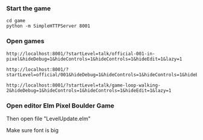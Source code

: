 
### Start the game

```
cd game
python -m SimpleHTTPServer 8001
```

### Open games

```
http://localhost:8001/?startLevel=talk/official-001-in-pixel&hideDebug=1&hideControls=1&hideControls=1&hideEdit=1&lazy=1
```

```
http://localhost:8001/?startLevel=official/001&hideDebug=1&hideControls=1&hideControls=1&hideEdit=1&lazy=1
```

```
http://localhost:8001/?startLevel=talk/game-loop-walking-2&hideDebug=1&hideControls=1&hideControls=1&hideEdit=1&lazy=1
```


### Open editor Elm Pixel Boulder Game

Then open file "LevelUpdate.elm"

Make sure font is big